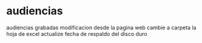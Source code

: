 # audiencias
audiencias grabadas
modificacion desde la pagina web
cambie a carpeta la hoja de excel
actualize fecha de respaldo del disco duro
